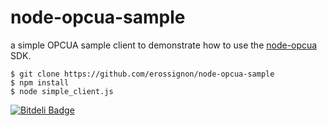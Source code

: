 node-opcua-sample
=================

a simple OPCUA sample client to demonstrate how to use the [node-opcua](https://github.com/erossignon/node-opcua) SDK.



    $ git clone https://github.com/erossignon/node-opcua-sample
    $ npm install
    $ node simple_client.js
    


[![Bitdeli Badge](https://d2weczhvl823v0.cloudfront.net/erossignon/node-opcua-sample/trend.png)](https://bitdeli.com/free "Bitdeli Badge")

